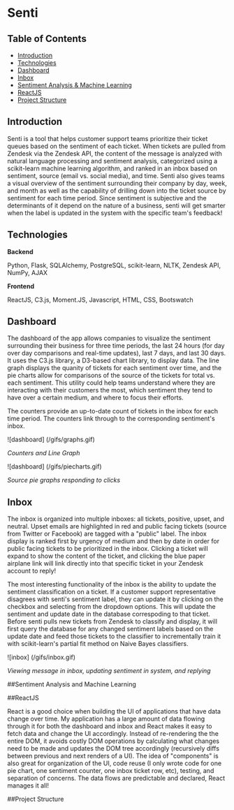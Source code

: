 # Senti

## Table of Contents
- [Introduction](#introduction)
- [Technologies](#technologies)
- [Dashboard](#dashboard)
- [Inbox](#inbox)
- [Sentiment Analysis & Machine Learning](#sentiment-analysis-and-machine-learning)
- [ReactJS](#reactjs)
- [Project Structure](#project-structure)

## Introduction

Senti is a tool that helps customer support teams prioritize their ticket queues based on the sentiment of each ticket. When tickets are pulled from Zendesk via the Zendesk API, the content of the message is analyzed with natural language processing and sentiment analysis, categorized using a scikit-learn machine learning algorithm, and ranked in an inbox based on sentiment, source (email vs. social media), and time. Senti also gives teams a visual overview of the sentiment surrounding their company by day, week, and month as well as the capability of drilling down into the ticket source by sentiment for each time period. Since sentiment is subjective and the determinants of it depend on the nature of a business, senti will get smarter when the label is updated in the system with the specific team's feedback!

## Technologies

**Backend**

Python, Flask, SQLAlchemy, PostgreSQL, scikit-learn, NLTK, Zendesk API, NumPy, AJAX

**Frontend**

ReactJS, C3.js, Moment.JS, Javascript, HTML, CSS, Bootswatch

## Dashboard

The dashboard of the app allows companies to visualize the sentiment surrounding their business for three time periods, the last 24 hours (for day over day comparisons and real-time updates), last 7 days, and last 30 days. It uses the C3.js library, a D3-based chart library, to display data. The line graph displays the quanity of tickets for each sentiment over time, and the pie charts allow for comparisons of the source of the tickets for total vs. each sentiment. This utility could help teams understand where they are interacting with their customers the most, which sentiment they tend to have over a certain medium, and where to focus their efforts.

The counters provide an up-to-date count of tickets in the inbox for each time period. The counters link through to the corresponding sentiment's inbox.

![dashboard]
(/gifs/graphs.gif)

*Counters and Line Graph*

![dashboard]
(/gifs/piecharts.gif)

*Source pie graphs responding to clicks*

## Inbox

The inbox is organized into multiple inboxes: all tickets, positive, upset, and neutral. Upset emails are highlighted in red and public facing tickets (source from Twitter or Facebook) are tagged with a "public" label. The inbox display is ranked first by urgency of medium and then by date in order for public facing tickets to be prioritized in the inbox. Clicking a ticket will expand to show the content of the ticket, and clicking the blue paper airplane link will link directly into that specific ticket in your Zendesk account to reply!

The most interesting functionality of the inbox is the ability to update the sentiment classification on a ticket. If a customer support representative disagrees with senti's sentiment label, they can update it by clicking on the checkbox and selecting from the dropdown options. This will update the sentiment and update date in the database correspoding to that ticket. Before senti pulls new tickets from Zendesk to classify and display, it will first query the database for any changed sentiment labels based on the update date and feed those tickets to the classifier to incrementally train it with scikit-learn's partial fit method on Naive Bayes classifiers.

![inbox]
(/gifs/inbox.gif)

*Viewing message in inbox, updating sentiment in system, and replying*

##Sentiment Analysis and Machine Learning

##ReactJS

React is a good choice when building the UI of applications that have data change over time. My application has a large amount of data flowing through it for both the dashboard and inbox and React makes it easy to fetch data and change the UI accordingly. Instead of re-rendering the the entire DOM, it avoids costly DOM operations by calculating what changes need to be made and updates the DOM tree accordingly (recursively diffs between previous and next renders of a UI). The idea of "components" is also great for organization of the UI, code reuse (I only wrote code for one pie chart, one sentiment counter, one inbox ticket row, etc), testing, and separation of concerns. The data flows are predictable and declared, React manages it all!

##Project Structure

